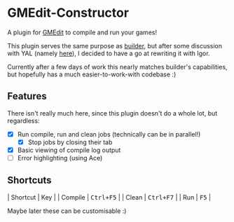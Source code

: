 # GMEdit-Constructor
A plugin for [GMEdit](https://github.com/YellowAfterlife/GMEdit) to compile and run your games!

This plugin serves the same purpose as [builder](https://github.com/YAL-GMEdit/builder), but after some
discussion with YAL (namely [here](https://github.com/YAL-GMEdit/builder/pull/5#issuecomment-1741857252)),
I decided to have a go at rewriting it with Igor.

Currently after a few days of work this nearly matches builder's capabilities, but hopefully has a much
easier-to-work-with codebase :)

## Features
There isn't really much here, since this plugin doesn't do a whole lot, but regardless:

 - [x] Run compile, run and clean jobs (technically can be in parallel!)
   - [x] Stop jobs by closing their tab
 - [x] Basic viewing of compile log output
 - [ ] Error highlighting (using Ace)

## Shortcuts

| Shortcut |        Key         |
| Compile  | <kbd>Ctrl+F5</kbd> |
|  Clean   | <kbd>Ctrl+F7</kbd> |
|   Run    |      <kbd>F5</kbd> |

Maybe later these can be customisable :)
